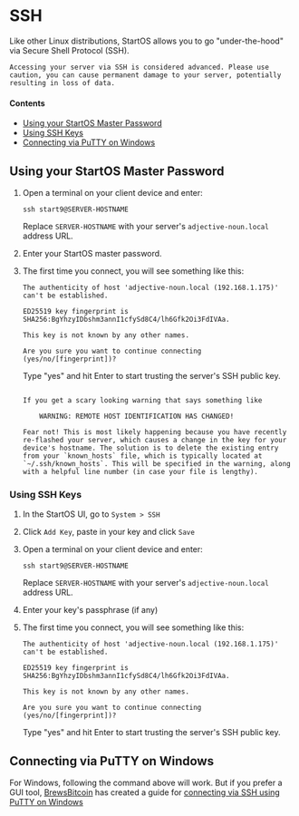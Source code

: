 # SSH

Like other Linux distributions, StartOS allows you to go "under-the-hood" via Secure Shell Protocol (SSH).

```admonish warning
Accessing your server via SSH is considered advanced. Please use caution, you can cause permanent damage to your server, potentially resulting in loss of data.
```

#### Contents

- [Using your StartOS Master Password](#using-your-startos-master-password)
- [Using SSH Keys](#using-ssh-keys)
- [Connecting via PuTTY on Windows](#connecting-via-putty-on-windows)

## Using your StartOS Master Password

1.  Open a terminal on your client device and enter:

        ssh start9@SERVER-HOSTNAME

    Replace `SERVER-HOSTNAME` with your server's `adjective-noun.local` address URL.

1.  Enter your StartOS master password.

1.  The first time you connect, you will see something like this:

        The authenticity of host 'adjective-noun.local (192.168.1.175)' can't be established.

        ED25519 key fingerprint is SHA256:BgYhzyIDbshm3annI1cfySd8C4/lh6Gfk2Oi3FdIVAa.

        This key is not known by any other names.

        Are you sure you want to continue connecting (yes/no/[fingerprint])?

    Type "yes" and hit Enter to start trusting the server's SSH public key.

    ```admonish note

    If you get a scary looking warning that says something like

        WARNING: REMOTE HOST IDENTIFICATION HAS CHANGED!

    Fear not! This is most likely happening because you have recently re-flashed your server, which causes a change in the key for your device's hostname. The solution is to delete the existing entry from your `known_hosts` file, which is typically located at `~/.ssh/known_hosts`. This will be specified in the warning, along with a helpful line number (in case your file is lengthy).
    ```

### Using SSH Keys

1.  In the StartOS UI, go to `System > SSH`

1.  Click `Add Key`, paste in your key and click `Save`

1.  Open a terminal on your client device and enter:

        ssh start9@SERVER-HOSTNAME

    Replace `SERVER-HOSTNAME` with your server's `adjective-noun.local` address URL.

1.  Enter your key's passphrase (if any)

1.  The first time you connect, you will see something like this:

        The authenticity of host 'adjective-noun.local (192.168.1.175)' can't be established.

        ED25519 key fingerprint is SHA256:BgYhzyIDbshm3annI1cfySd8C4/lh6Gfk2Oi3FdIVAa.

        This key is not known by any other names.

        Are you sure you want to continue connecting (yes/no/[fingerprint])?

    Type "yes" and hit Enter to start trusting the server's SSH public key.

## Connecting via PuTTY on Windows

For Windows, following the command above will work. But if you prefer a GUI tool, [BrewsBitcoin](https://brewsbitcoin.com) has created a guide for [connecting via SSH using PuTTY on Windows](https://medium.com/@brewsbitcoin/ssh-to-start9-embassy-from-windows-4a4e17891b5a)
